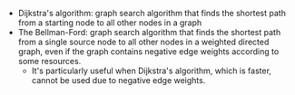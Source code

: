 - Dijkstra's algorithm: graph search algorithm that finds the shortest path from a starting node to all other nodes in a graph
- The Bellman-Ford:  graph search algorithm that finds the shortest path from a single source node to all other nodes in a weighted directed graph, even if the graph contains negative edge weights according to some resources. 
	- It's particularly useful when Dijkstra's algorithm, which is faster, cannot be used due to negative edge weights.